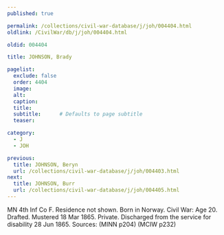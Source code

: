 ```yaml
---
published: true

permalink: /collections/civil-war-database/j/joh/004404.html
oldlink: /CivilWar/db/j/joh/004404.html

oldid: 004404

title: JOHNSON, Brady

pagelist:
  exclude: false
  order: 4404
  image: 
  alt:
  caption:
  title:
  subtitle:      # Defaults to page subtitle
  teaser:

category: 
  - J 
  - JOH

previous:
  title: JOHNSON, Beryn
  url: /collections/civil-war-database/j/joh/004403.html  
next:
  title: JOHNSON, Burr
  url: /collections/civil-war-database/j/joh/004405.html   
---
```

MN 4th Inf Co F. Residence not shown. Born in Norway. Civil War: Age 20. Drafted. Mustered 18 Mar 1865. Private. Discharged from the service for disability 28 Jun 1865. Sources: (MINN p204) (MCIW p232)